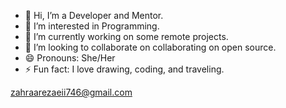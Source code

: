 - 👋 Hi, I’m a Developer and Mentor.
- 👀 I’m interested in Programming.
- 🌱 I’m currently working on some remote projects.
- 💞️ I’m looking to collaborate on collaborating on open source.
- 😄 Pronouns: She/Her
- ⚡ Fun fact: I love drawing, coding, and traveling.

zahraarezaeii746@gmail.com

<!---
ZahraaaRezaeiii/ZahraaaRezaeiii is a ✨ special ✨ repository because its `README.md` (this file) appears on your GitHub profile.
You can click the Preview link to take a look at your changes.
--->
